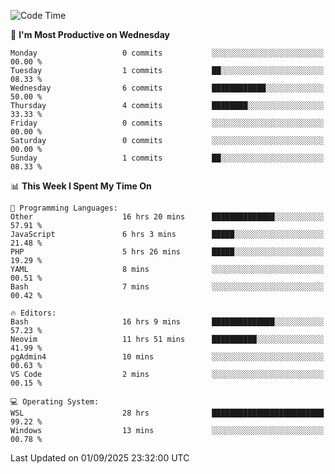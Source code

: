 <!--START_SECTION:waka-->
![Code Time](http://img.shields.io/badge/Code%20Time-5%2C714%20hrs%2023%20mins-blue)

📅 **I'm Most Productive on Wednesday** 

```text
Monday                   0 commits           ░░░░░░░░░░░░░░░░░░░░░░░░░   00.00 % 
Tuesday                  1 commits           ██░░░░░░░░░░░░░░░░░░░░░░░   08.33 % 
Wednesday                6 commits           ████████████░░░░░░░░░░░░░   50.00 % 
Thursday                 4 commits           ████████░░░░░░░░░░░░░░░░░   33.33 % 
Friday                   0 commits           ░░░░░░░░░░░░░░░░░░░░░░░░░   00.00 % 
Saturday                 0 commits           ░░░░░░░░░░░░░░░░░░░░░░░░░   00.00 % 
Sunday                   1 commits           ██░░░░░░░░░░░░░░░░░░░░░░░   08.33 % 
```


📊 **This Week I Spent My Time On** 

```text
💬 Programming Languages: 
Other                    16 hrs 20 mins      ██████████████░░░░░░░░░░░   57.91 % 
JavaScript               6 hrs 3 mins        █████░░░░░░░░░░░░░░░░░░░░   21.48 % 
PHP                      5 hrs 26 mins       █████░░░░░░░░░░░░░░░░░░░░   19.29 % 
YAML                     8 mins              ░░░░░░░░░░░░░░░░░░░░░░░░░   00.51 % 
Bash                     7 mins              ░░░░░░░░░░░░░░░░░░░░░░░░░   00.42 % 

🔥 Editors: 
Bash                     16 hrs 9 mins       ██████████████░░░░░░░░░░░   57.23 % 
Neovim                   11 hrs 51 mins      ██████████░░░░░░░░░░░░░░░   41.99 % 
pgAdmin4                 10 mins             ░░░░░░░░░░░░░░░░░░░░░░░░░   00.63 % 
VS Code                  2 mins              ░░░░░░░░░░░░░░░░░░░░░░░░░   00.15 % 

💻 Operating System: 
WSL                      28 hrs              █████████████████████████   99.22 % 
Windows                  13 mins             ░░░░░░░░░░░░░░░░░░░░░░░░░   00.78 % 
```


 Last Updated on 01/09/2025 23:32:00 UTC
<!--END_SECTION:waka-->
